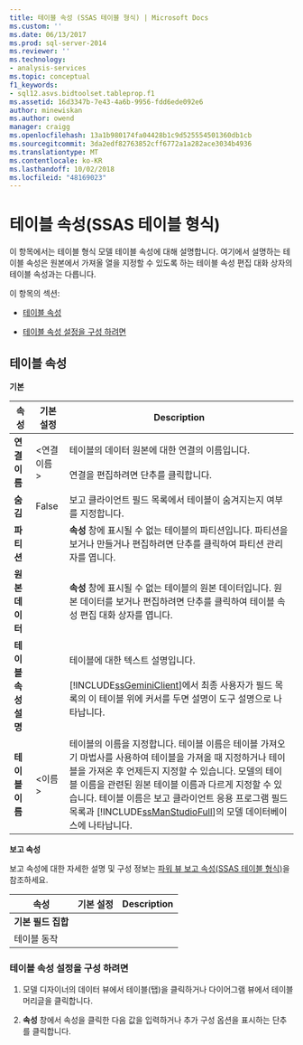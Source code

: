 ```yaml
---
title: 테이블 속성 (SSAS 테이블 형식) | Microsoft Docs
ms.custom: ''
ms.date: 06/13/2017
ms.prod: sql-server-2014
ms.reviewer: ''
ms.technology:
- analysis-services
ms.topic: conceptual
f1_keywords:
- sql12.asvs.bidtoolset.tableprop.f1
ms.assetid: 16d3347b-7e43-4a6b-9956-fdd6ede092e6
author: minewiskan
ms.author: owend
manager: craigg
ms.openlocfilehash: 13a1b980174fa04428b1c9d525554501360db1cb
ms.sourcegitcommit: 3da2edf82763852cff6772a1a282ace3034b4936
ms.translationtype: MT
ms.contentlocale: ko-KR
ms.lasthandoff: 10/02/2018
ms.locfileid: "48169023"
---
```

# <a name="table-properties-ssas-tabular"></a>테이블 속성(SSAS 테이블 형식)
  이 항목에서는 테이블 형식 모델 테이블 속성에 대해 설명합니다. 여기에서 설명하는 테이블 속성은 원본에서 가져올 열을 지정할 수 있도록 하는 테이블 속성 편집 대화 상자의 테이블 속성과는 다릅니다.  
  
 이 항목의 섹션:  
  
-   [테이블 속성](#bkmk_properties)  
  
-   [테이블 속성 설정을 구성 하려면](#bkmk_config_prop)  
  
##  <a name="bkmk_properties"></a> 테이블 속성  
 **기본**  
  
|속성|기본 설정|Description|  
|--------------|---------------------|-----------------|  
|**연결 이름**|\<연결 이름 >|테이블의 데이터 원본에 대한 연결의 이름입니다.<br /><br /> 연결을 편집하려면 단추를 클릭합니다.|  
|**숨김**|False|보고 클라이언트 필드 목록에서 테이블이 숨겨지는지 여부를 지정합니다.|  
|**파티션**||**속성** 창에 표시될 수 없는 테이블의 파티션입니다. 파티션을 보거나 만들거나 편집하려면 단추를 클릭하여 파티션 관리자를 엽니다.|  
|**원본 데이터**||**속성** 창에 표시될 수 없는 테이블의 원본 데이터입니다. 원본 데이터를 보거나 편집하려면 단추를 클릭하여 테이블 속성 편집 대화 상자를 엽니다.|  
|**테이블 속성 설명**||테이블에 대한 텍스트 설명입니다.<br /><br /> [!INCLUDE[ssGeminiClient](../../includes/ssgeminiclient-md.md)]에서 최종 사용자가 필드 목록의 이 테이블 위에 커서를 두면 설명이 도구 설명으로 나타납니다.|  
|**테이블 이름**|\<이름 >|테이블의 이름을 지정합니다. 테이블 이름은 테이블 가져오기 마법사를 사용하여 테이블을 가져올 때 지정하거나 테이블을 가져온 후 언제든지 지정할 수 있습니다. 모델의 테이블 이름을 관련된 원본 테이블 이름과 다르게 지정할 수 있습니다. 테이블 이름은 보고 클라이언트 응용 프로그램 필드 목록과 [!INCLUDE[ssManStudioFull](../../includes/ssmanstudiofull-md.md)]의 모델 데이터베이스에 나타납니다.|  
  
 **보고 속성**  
  
 보고 속성에 대한 자세한 설명 및 구성 정보는 [파워 뷰 보고 속성&#40;SSAS 테이블 형식&#41;](properties-ssas-tabular.md)을 참조하세요.  
  
|속성|기본 설정|Description|  
|--------------|---------------------|-----------------|  
|**기본 필드 집합**|||  
|테이블 동작|||  
  
###  <a name="bkmk_config_prop"></a> 테이블 속성 설정을 구성 하려면  
  
1.  모델 디자이너의 데이터 뷰에서 테이블(탭)을 클릭하거나 다이어그램 뷰에서 테이블 머리글을 클릭합니다.  
  
2.  **속성** 창에서 속성을 클릭한 다음 값을 입력하거나 추가 구성 옵션을 표시하는 단추를 클릭합니다.  
  
  
